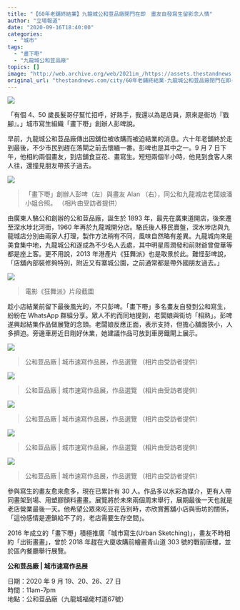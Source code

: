```yaml
---
title: "【60年老舖終結業】九龍城公和荳品廠閉門在即　畫友自發寫生留影念人情"
author: "立場報道"
date: "2020-09-16T18:40:00"
categories:
  - "城市"
tags:
  - "畫下嘢"
  - "九龍城公和荳品廠"
topics: []
image: "http://web.archive.org/web/2021im_/https://assets.thestandnews.com/media/photos/20200916-1720copy_vaoKh_3DZ2pqX.png"
original_url: "thestandnews.com/city/60年老舖終結業-九龍城公和荳品廠閉門在即-畫友自發寫生留影念人情"
---
```

![](http://web.archive.org/web/2021im_/https://assets.thestandnews.com/media/photos/20200916-1720copy_vaoKh_3DZ2pqX.png)

「有個 4、50 歲長髮哥仔幫忙招呼，好熟手，我還以為是店員，原來是街坊『戥腳』。」城市寫生組織「畫下嘢」創辦人彭啤說。

早前，九龍城公和荳品廠傳出因舖位被收購而被迫結業的消息。六十年老舖終於走到最後，不少市民到趕在落閘之前去懷緬一番。彭啤也是其中之一。9 月 7 日下午，他相約兩個畫友，到店舖食豆花、畫寫生。短短兩個半小時，他見到食客人來人往，還撞見朋友帶孩子過去。

![](http://web.archive.org/web/2021im_/https://assets.thestandnews.com/media/photos/groupfoto_XNY0K_wP0hMjm.jpg)
> 「畫下嘢」創辦人彭啤（左）與畫友 Alan （右），同公和九龍城店老闆娘潘小姐合照。 （相片由受訪者提供）

由廣東人駱公和創辦的公和荳品廠，誕生於 1893 年，最先在廣東道開店，後來遷至深水埗北河街，1960 年再於九龍城開分店。駱氏後人移民賣盤，深水埗店與九龍城店分別由兩家人打理，製作方法稍有不同，風味自然略有差異。九龍城向來是美食集中地，九龍城公和遂成為不少名人去處，其中明星周潤發和前財爺曾俊華等都是座上客。更不用說，2013 年港產片《狂舞派》也是取景於此。難怪彭啤說，「店舖內部裝修夠特別，附近又有寨城公園，之前通常都是帶外國朋友過去。」

![](http://web.archive.org/web/2021im_/https://assets.thestandnews.com/media/photos/Screenshot202020-09-1620at204.17.4720PM_5bQ8F_eGSpuZF.png)
> 電影《狂舞派》片段截圖

趁小店結業前留下最後風光的，不只彭啤。「畫下嘢」多名畫友自發到公和寫生，紛紛在 WhatsApp 群組分享。眾人不約而同地提到，老闆娘與街坊「相熟」。彭啤遂興起結集作品做展覽的念頭。老闆娘反應正面，表示支持，但擔心舖面狹小，人多擠迫。旁邊車房近日剛好休業，她建議作品可放到車房鐵閘上展示。

![](http://web.archive.org/web/2021im_/https://assets.thestandnews.com/media/photos/Wahayeah03_Za265_79f4tXH.jpg)
> 公和荳品廠 | 城市速寫作品展，作品選覽 （相片由受訪者提供）

![](http://web.archive.org/web/2021im_/https://assets.thestandnews.com/media/photos/Wahayeah06_kohGk_EMM7aS4.jpg)
> 公和荳品廠 | 城市速寫作品展，作品選覽 （相片由受訪者提供）

![](http://web.archive.org/web/2021im_/https://assets.thestandnews.com/media/photos/wahayeah_K7rua_jcxZtsq.jpg)
> 公和荳品廠 | 城市速寫作品展，作品選覽 （相片由受訪者提供）

![](http://web.archive.org/web/2021im_/https://assets.thestandnews.com/media/photos/Wahayeah02_J3Fwd_TBCnUuj.jpg)
> 公和荳品廠 | 城市速寫作品展，作品選覽 （相片由受訪者提供）

![](http://web.archive.org/web/2021im_/https://assets.thestandnews.com/media/photos/Wahayeah04_1RJeo_qHUiEkr.jpg)
> 公和荳品廠 | 城市速寫作品展，作品選覽 （相片由受訪者提供）

參與寫生的畫友愈來愈多，現在已累計有 30 人。作品多以水彩為媒介，更有人帶同畫架到場、用塑膠顏料畫畫。展覽將於未來兩個周末舉行，展期最後一天也就是老店營業最後一天。他希望公眾來吃豆花告別時，亦欣賞舊舖小店與街坊的關係，「這份感情是連鎖給不了的，老店需要生存空間」。

2016 年成立的「畫下嘢」積極推廣「城市寫生(Urban Sketching)」，畫友不時相約「出街畫畫」，曾於 2018 年趕在大廈收購前繪畫青山道 303 號的戰前唐樓，並於區內餐廳舉行展覽。

**公和荳品廠 | 城市速寫作品展**

日期：2020 年 9 月 19、20、26、27 日  
時間：11am-7pm  
地點：公和荳品廠（九龍城福佬村道67號）
